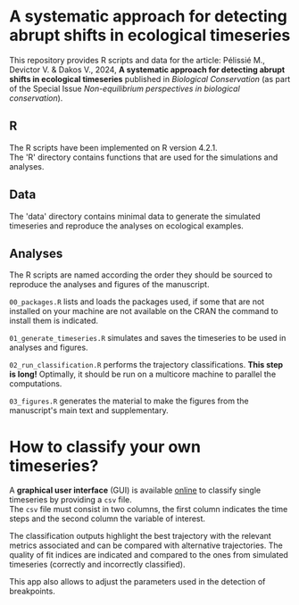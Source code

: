 # A systematic approach for detecting abrupt shifts in ecological timeseries

This repository provides R scripts and data for the article: Pélissié M., Devictor V. & Dakos V., 2024, **A systematic approach for detecting abrupt shifts in ecological timeseries** published in *Biological Conservation* (as part of the Special Issue *Non-equilibrium perspectives in biological conservation*).


## R

The R scripts have been implemented on R version 4.2.1.  
The 'R' directory contains functions that are used for the simulations and analyses.


## Data

The 'data' directory contains minimal data to generate the simulated timeseries and reproduce the analyses on ecological examples.


## Analyses

The R scripts are named according the order they should be sourced to reproduce the analyses and figures of the manuscript.  

`00_packages.R` lists and loads the packages used, if some that are not installed on your machine are not available on the CRAN the command to install them is indicated.  

`01_generate_timeseries.R` simulates and saves the timeseries to be used in analyses and figures.  

`02_run_classification.R` performs the trajectory classifications. **This step is long!** Optimally, it should be run on a multicore machine to parallel the computations.  

`03_figures.R` generates the material to make the figures from the manuscript's main text and supplementary.  


# How to classify your own timeseries?

A **graphical user interface** (GUI) is available [online](https://matpelissie.shinyapps.io/trajshift_app/) to classify single timeseries by providing a `csv` file.  
The `csv` file must consist in two columns, the first column indicates the time steps and the second column the variable of interest.  

The classification outputs highlight the best trajectory with the relevant metrics associated and can be compared with alternative trajectories. The quality of fit indices are indicated and compared to the ones from simulated timeseries (correctly and incorrectly classified).  

This app also allows to adjust the parameters used in the detection of breakpoints.
